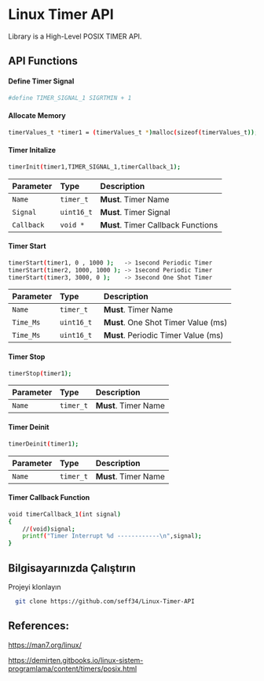 
# Linux Timer API

Library is a High-Level POSIX TIMER API.



## API Functions

#### Define Timer Signal

```bash
#define TIMER_SIGNAL_1 SIGRTMIN + 1
```

#### Allocate Memory
```bash
timerValues_t *timer1 = (timerValues_t *)malloc(sizeof(timerValues_t));
```
#### Timer Initalize
```bash
timerInit(timer1,TIMER_SIGNAL_1,timerCallback_1);
```

| Parameter | Type     | Description                |
| :-------- | :------- | :------------------------- |
| `Name` | `timer_t` | **Must**. Timer Name |
| `Signal` | `uint16_t` | **Must**. Timer Signal|
| `Callback  ` | `void *` | **Must**. Timer Callback Functions |

#### Timer Start

```bash
timerStart(timer1, 0 , 1000 );   -> 1second Periodic Timer
timerStart(timer2, 1000, 1000 ); -> 1second Periodic Timer
timerStart(timer3, 3000, 0 );    -> 3second One Shot Timer
```

| Parameter | Type     | Description                |
| :-------- | :------- | :------------------------- |
| `Name` | `timer_t` | **Must**. Timer Name |
| `Time_Ms` | `uint16_t` | **Must**. One Shot Timer Value (ms)|
| `Time_Ms  ` | `uint16_t ` | **Must**. Periodic Timer Value (ms) |

#### Timer Stop
```bash
timerStop(timer1);
```

| Parameter | Type     | Description                |
| :-------- | :------- | :------------------------- |
| `Name` | `timer_t` | **Must**. Timer Name |

#### Timer Deinit
```bash
timerDeinit(timer1);
```

| Parameter | Type     | Description                |
| :-------- | :------- | :------------------------- |
| `Name` | `timer_t` | **Must**. Timer Name |

#### Timer Callback Function
```bash
void timerCallback_1(int signal)
{
    //(void)signal;
    printf("Timer Interrupt %d ------------\n",signal);
}
```
## Bilgisayarınızda Çalıştırın

Projeyi klonlayın

```bash
  git clone https://github.com/seff34/Linux-Timer-API
```


  
## References:

https://man7.org/linux/

https://demirten.gitbooks.io/linux-sistem-programlama/content/timers/posix.html



  
